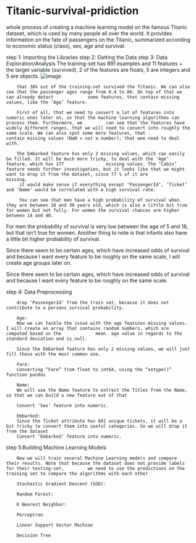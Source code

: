 # Titanic-survival-pridiction
whole process of creating a machine learning model on the famous Titanic dataset, which is used by many people all over the world. It provides information on the fate of passengers on the Titanic, summarized according to economic status (class), sex, age and survival.



step 1: Importing the Libraries
step 2: Getting the Data
step 3: Data Exploration/Analysis
        The training-set has 891 examples and 11 features + the target variable (survived). 2 of the features are floats, 
        5 are integers and 5 are objects.
        ![image](https://github.com/raj4kri/Titanic-survival-pridiction/assets/100435391/4d6db332-5b33-49f9-b8d0-e4d38ebff379)
        
        that 38% out of the training-set survived the Titanic. We can also see that the passenger ages range from 0.4 to 80. On top of that we can already detect             some features, that contain missing values, like the ‘Age’ feature.
        
        First of all, that we need to convert a lot of features into numeric ones later on, so that the machine learning algorithms can process them. Furthermore, we         can see that the features have widely different ranges, that we will need to convert into roughly the same scale. We can also spot some more features, that           contain missing values (NaN = not a number), that wee need to deal with.
        
        The Embarked feature has only 2 missing values, which can easily be filled. It will be much more tricky, to deal with the ‘Age’ feature, which has 177                missing values. The ‘Cabin’ feature needs further investigation, but it looks like that we might want to drop it from the dataset, since 77 % of it are             missing.
         it would make sense if everything except ‘PassengerId’, ‘Ticket’ and ‘Name’ would be correlated with a high survival rate.
         
         You can see that men have a high probability of survival when they are between 18 and 30 years old, which is also a little bit true for women but not fully. For women the survival chances are higher between 14 and 40.

For men the probability of survival is very low between the age of 5 and 18, but that isn’t true for women. Another thing to note is that infants also have a little bit higher probability of survival.

Since there seem to be certain ages, which have increased odds of survival and because I want every feature to be roughly on the same scale, I will create age groups later on.

Since there seem to be certain ages, which have increased odds of survival and because I want every feature to be roughly on the same scale.


step 4: Data Preprocessing

        drop ‘PassengerId’ from the train set, because it does not contribute to a persons survival probability.
        
        Age:
        Now we can tackle the issue with the age features missing values. I will create an array that contains random numbers, which are computed based on the             mean  age value in regards to the standard deviation and is_null.
        
        Since the Embarked feature has only 2 missing values, we will just fill these with the most common one.
        
        Fare:
        Converting “Fare” from float to int64, using the “astype()” function pandas
        
        Name:
        We will use the Name feature to extract the Titles from the Name, so that we can build a new feature out of that
        
        Convert ‘Sex’ feature into numeric.
        
        Embarked:
        Since the Ticket attribute has 681 unique tickets, it will be a bit tricky to convert them into useful categories. So we will drop it from the dataset
        Convert ‘Embarked’ feature into numeric.
       
       
step 5:Building Machine Learning Models

        Now we will train several Machine Learning models and compare their results. Note that because the dataset does not provide labels for their testing-set,         we need to use the predictions on the training set to compare the algorithms with each other
        
        Stochastic Gradient Descent (SGD):
        
        Random Forest:
        
        K Nearest Neighbor:
        
        Perceptron
        
        Linear Support Vector Machine
        
        Decision Tree







       
